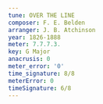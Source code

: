 ```yaml
---
tune: OVER THE LINE
composer: F. E. Belden
arranger: J. B. Atchinson
year: 1826-1888
meter: 7.7.7.3.
key: G Major
anacrusis: 0
meter_error: '0'
time_signature: 8/8
meterError: 0
timeSignature: 6/8
---
```

